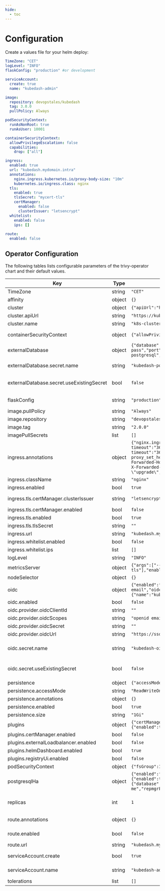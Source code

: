 ```yaml
---
hide:
  - toc
---
```


# Configuration

Create a values file for your helm deploy:

```yaml
TimeZone: "CET"
logLevel: "INFO"
flaskConfig: "production" #or development

serviceAccount:
  create: true
  name: "kubedash-admin"

image:
  repository: devopstales/kubedash
  tag: 3.0.0
  pullPolicy: Always

podSecurityContext:
  runAsNonRoot: true
  runAsUser: 10001

containerSecurityContext:
  allowPrivilegeEscalation: false
  capabilities:
    drop: ["all"]

ingress:
  enabled: true
  url: "kubedash.mydomain.intra"
  annotations:
    nginx.ingress.kubernetes.io/proxy-body-size: "10m"
    kubernetes.io/ingress.class: nginx
  tls:
    enabled: true
    tlsSecret: "mycert-tls"
    certManager:
      enabled: false
      clusterIssuer: "letsencrypt"
  whitelist:
    enabled: false
    ips: []
  
route:
  enabled: false

```

## Operator Configuration

The following tables lists configurable parameters of the trivy-operator chart and their default values.

| Key | Type | Default | Description |
|-----|------|---------|-------------|
| TimeZone | string | `"CET"` | Time Zone in container |
| affinity | object | `{}` | Set the affinity for the pod. |
| cluster | object | `{"apiUrl":"https://kubernetes.mydomain.intra:6443","name":"k8s-cluster"}` | k8s connection information. |
| cluster.apiUrl | string | `"https://kubernetes.mydomain.intra:6443"` | k8s api url |
| cluster.name | string | `"k8s-cluster"` | k8s api url |
| containerSecurityContext | object | `{"allowPrivilegeEscalation":false,"capabilities":{"drop":["all"]}}` | list of the container's SecurityContexts |
| externalDatabase | object | `{"database":"kubedash","enabled":false,"host":"","password":"kubedash-pass","port":5432,"secret":{"name":"kubedash-postgresql","useExistingSecret":false},"username":"kubedash-user"}` | enable external postgresql support |
| externalDatabase.secret.name | string | `"kubedash-postgresql"` | Name of the secret storing EXTERNAL_DATABASE_PASSWORD. |
| externalDatabase.secret.useExistingSecret | bool | `false` | Secret must provide the following variables: EXTERNAL_DATABASE_PASSWORD. |
| flaskConfig | string | `"production"` | flask environment: production or development |
| image.pullPolicy | string | `"Always"` | The docker image pull policy |
| image.repository | string | `"devopstales/kubedash"` | The docker image repository to use |
| image.tag | string | `"2.0.0"` | The docker image tag to use |
| imagePullSecrets | list | `[]` | pullsecrets |
| ingress.annotations | object | `{"nginx.ingress.kubernetes.io/proxy-body-size":"10m","nginx.ingress.kubernetes.io/proxy-read-timeout":"3600","nginx.ingress.kubernetes.io/proxy-send-timeout":"3600","nginx.ingress.kubernetes.io/server-snippets":"location / {\n  proxy_set_header Upgrade $http_upgrade;\n  proxy_http_version 1.1;\n  proxy_set_header X-Forwarded-Host $http_host;\n  proxy_set_header X-Forwarded-Proto $scheme;\n  proxy_set_header X-Forwarded-For $remote_addr;\n  proxy_set_header Host $host;\n  proxy_set_header Connection \"upgrade\";\n  proxy_cache_bypass $http_upgrade;\n}\n"}` | Extra annotation to the Ingress object |
| ingress.className | string | `"nginx"` | Ingress class name |
| ingress.enabled | bool | `true` | Enable Ingress object creation |
| ingress.tls.certManager.clusterIssuer | string | `"letsencrypt"` | Name of the certManager cluster issuer to use |
| ingress.tls.certManager.enabled | bool | `false` | Enable certManager |
| ingress.tls.enabled | bool | `true` | Enable tls on Ingress object |
| ingress.tls.tlsSecret | string | `""` | Name of the secret storing tls cert |
| ingress.url | string | `"kubedash.mydomain.intra"` | URL of the Ingress object |
| ingress.whitelist.enabled | bool | `false` | Enable ip blocking on ingress |
| ingress.whitelist.ips | list | `[]` | List of ips to allow communication |
| logLevel | string | `"INFO"` | Log level |
| metricsServer | object | `{"args":["--kubelet-preferred-address-types=InternalIP","--kubelet-insecure-tls"],"enabled":false}` | enable metrics-server |
| nodeSelector | object | `{}` | Set nodeSelector for the pod |
| oidc | object | `{"enabled":false,"provider":{"oidcClientId":"","oidcScopes":"openid email","oidcSecret":"","oidcUrl":"https://sso.mydomain.intra/auth/realms/k8s"},"secret":{"name":"kubedash-oidc","useExistingSecret":false}}` | oidc connection information |
| oidc.enabled | bool | `false` | Enable oidc authentication |
| oidc.provider.oidcClientId | string | `""` | oidc client id |
| oidc.provider.oidcScopes | string | `"openid email"` | oidc scope |
| oidc.provider.oidcSecret | string | `""` | oidc client secret |
| oidc.provider.oidcUrl | string | `"https://sso.mydomain.intra/auth/realms/k8s"` | oidc issuer url |
| oidc.secret.name | string | `"kubedash-oidc"` | Name of the secret storing OIDC_CLIENT_ID and OIDC_SECRET. |
| oidc.secret.useExistingSecret | bool | `false` | Secret must provide the following variables: OIDC_CLIENT_ID and OIDC_SECRET. |
| persistence | object | `{"accessMode":"ReadWriteOnce","annotations":{},"enabled":true,"size":"1Gi"}` | enable persistence |
| persistence.accessMode | string | `"ReadWriteOnce"` | Volumes mode |
| persistence.annotations | object | `{}` | Volumes annotations |
| persistence.enabled | bool | `true` | Volumes for the pod |
| persistence.size | string | `"1Gi"` | Volumes size |
| plugins | object | `{"certManager":{"enabled":false},"externalLoadbalancer":{"enabled":false},"helmDashboard":{"enabled":true},"registryUi":{"enabled":false}}` | enable plugins |
| plugins.certManager.enabled | bool | `false` | Enable helm dashboard plugin |
| plugins.externalLoadbalancer.enabled | bool | `false` | Enable external loadbalancer plugin |
| plugins.helmDashboard.enabled | bool | `true` | Enable helm dashboard plugin |
| plugins.registryUi.enabled | bool | `false` | Enable registry UI plugin |
| podSecurityContext | object | `{"fsGroup":10001,"fsGroupChangePolicy":"OnRootMismatch","runAsNonRoot":true,"runAsUser":10001}` | list of the pos's SecurityContexts |
| postgresqlHa | object | `{"enabled":false,"metrics":{"enabled":true,"serviceMonitor":{"enabled":false}},"persistence":{"enabled":true},"pgpool":{"adminPassword":"change-me","replicaCount":2},"postgresql":{"database":"kubedash","password":"kubedash-pass","postgresPassword":"change-me","repmgrPassword":"change-me","username":"kubedash-user"},"rbac":{"create":true}}` | deploy HA postgresql |
| replicas | int | `1` | replica number - for multiple replicas you need to enable externalDatabase support |
| route.annotations | object | `{}` | Extra annotation to the OpenShift Route object |
| route.enabled | bool | `false` | Enable OpenShift Route object creation |
| route.url | string | `"kubedash.mydomain.intra"` | URL of the OpenShift Route object |
| serviceAccount.create | bool | `true` | Enable automatic serviceAccount creation |
| serviceAccount.name | string | `"kubedash-admin"` | Configure the name of the serviceAccount |
| tolerations | list | `[]` | Set tolerations for the pod |